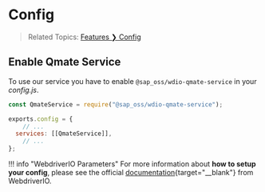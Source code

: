 # Config

> Related Topics: [Features &#10095; Config](../features/config.md)

## Enable Qmate Service

To use our service you have to enable `@sap_oss/wdio-qmate-service` in your *config.js*.

```js title="config.js"
const QmateService = require("@sap_oss/wdio-qmate-service");

exports.config = {
    // ...
  services: [[QmateService]],
    // ...
};
```

!!! info "WebdriverIO Parameters"
    For more information about **how to setup your config**, please see the official [documentation](https://webdriver.io/docs/configurationfile/){target="__blank"} from WebdriverIO.

